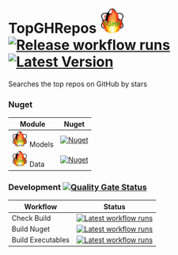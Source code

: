 # TopGHRepos <img src="assets/TGHR-128.png" height="50" /> [![Release workflow runs](https://img.shields.io/github/actions/workflow/status/litetex/TopGHRepos/release.yml?branch=master)](https://github.com/litetex/TopGHRepos/actions/workflows/release.yml?query=branch%3Amaster) [![Latest Version](https://img.shields.io/github/v/release/litetex/TopGHRepos)](https://github.com/litetex/TopGHRepos/releases)
Searches the top repos on GitHub by stars 

### Nuget
| Module | Nuget |
| --- | --- |
| <img src="src/TopGHRepos.Models/icon.png" height="32" /> Models | [![Nuget](https://img.shields.io/nuget/v/Litetex.TopGHRepos.Models?style=flat-square)](https://www.nuget.org/packages/Litetex.TopGHRepos.Models) |
| <img src="src/TopGHRepos.Data/icon.png" height="32" /> Data | [![Nuget](https://img.shields.io/nuget/v/Litetex.TopGHRepos.Data?style=flat-square)](https://www.nuget.org/packages/Litetex.TopGHRepos.Data) |

### Development [![Quality Gate Status](https://sonarcloud.io/api/project_badges/measure?project=litetex_TopGHRepos&metric=alert_status)](https://sonarcloud.io/dashboard?id=litetex_TopGHRepos)
| Workflow | Status |
| --- | --- |
| Check Build | [![Latest workflow runs](https://img.shields.io/github/actions/workflow/status/litetex/TopGHRepos/checkBuild.yml?branch=develop)](https://github.com/litetex/TopGHRepos/actions/workflows/checkBuild.yml?branch%3Adevelop) |
| Build Nuget | [![Latest workflow runs](https://img.shields.io/github/actions/workflow/status/litetex/TopGHRepos/buildNuget.yml?branch=develop)](https://github.com/litetex/TopGHRepos/actions/workflows/buildNuget.yml?query=branch%3Adevelop) |
| Build Executables | [![Latest workflow runs](https://img.shields.io/github/actions/workflow/status/litetex/TopGHRepos/buildExecutables.yml?branch=develop)](https://github.com/litetex/TopGHRepos/actions/workflows/buildExecutables.yml?query=branch%3Adevelop) |

